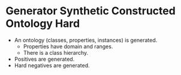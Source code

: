 # Generator Synthetic Constructed Ontology Hard

- An ontology (classes, properties, instances) is generated.
  - Properties have domain and ranges.
  - There is a class hierarchy.
- Positives are generated.
- Hard negatives are generated.